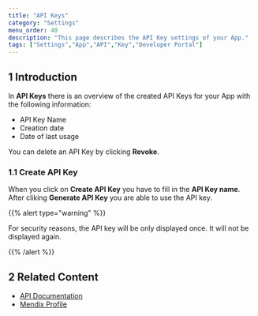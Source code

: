 ```yaml
---
title: "API Keys"
category: "Settings"
menu_order: 40
description: "This page describes the API Key settings of your App."
tags: ["Settings","App","API","Key","Developer Portal"]
---
```


## 1 Introduction

In **API Keys** there is an overview of the created API Keys for your App with the following information:

*   API Key Name
*   Creation date
*   Date of last usage 

You can delete an API Key by clicking **Revoke**.

### 1.1 Create API Key

When you click on **Create API Key** you have to fill in the **API Key name**. After cliking **Generate API Key** you are able to use the API key.


{{% alert type="warning" %}}

For security reasons, the API key will be only displayed once. It will not be displayed again.

{{% /alert %}}


## 2 Related Content

* [API Documentation](/apidocs-mxsdk/apidocs)
* [Mendix Profile](../general/mendix-profile)
